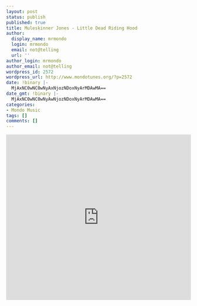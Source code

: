 ```yaml
---
layout: post
status: publish
published: true
title: Muleskinner Jones - Little Dead Riding Hood
author:
  display_name: mrmondo
  login: mrmondo
  email: not@telling
  url: ''
author_login: mrmondo
author_email: not@telling
wordpress_id: 2572
wordpress_url: http://www.mondotunes.org/?p=2572
date: !binary |-
  MjAxNC0wNC0wNyAxNjozNDoxNyArMDAwMA==
date_gmt: !binary |-
  MjAxNC0wNC0wNyAwNjozNDoxNyArMDAwMA==
categories:
- Mondo Music
tags: []
comments: []
---
```

<iframe width="100%" height="450" scrolling="no" frameborder="no" src="https://w.soundcloud.com/player/?url=https%3A//api.soundcloud.com/tracks/81322206&amp;auto_play=false&amp;hide_related=false&amp;visual=true"></iframe>
